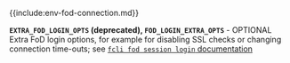 {{include:env-fod-connection.md}}

**`EXTRA_FOD_LOGIN_OPTS` (deprecated), `FOD_LOGIN_EXTRA_OPTS`** - OPTIONAL   
Extra FoD login options, for example for disabling SSL checks or changing connection time-outs; see [`fcli fod session login` documentation]({{var:fcli-doc-base-url}}/manpage/fcli-fod-session-login.html)